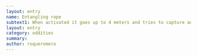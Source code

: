 ```yaml
---
layout: entry 
name: Entangling rope
subtext1: When activated it goes up to 4 meters and tries to capture anything near. Random chance of depletion on each use.
layout: entry
category: oddities
summary: 
author: roqueromero
---
```

